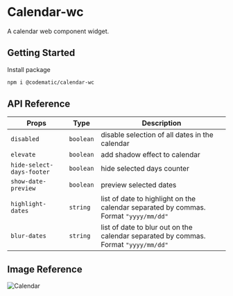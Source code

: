 
# Calendar-wc

A calendar web component widget.


## Getting Started

Install package

```bash
npm i @codematic/calendar-wc
```

## API Reference

| Props             | Type       | Description                                                        |
| ------------------| -----------| -------------------------------------------------------------------|
| `disabled`        | `boolean`  | disable selection of all dates in the calendar                                      |
| `elevate`         | `boolean`  | add shadow effect to calendar                                      |
| `hide-select-days-footer`     | `boolean`  | hide selected days counter                             |
| `show-date-preview`     | `boolean`  | preview selected dates                                       |
| `highlight-dates` | `string`   | list of date to highlight on the calendar separated by commas. Format `"yyyy/mm/dd"` |
| `blur-dates` | `string`   | list of date to blur out on the calendar separated by commas. Format `"yyyy/mm/dd"` |


## Image Reference

![Calendar](https://github.com/code-matic/Calendar-wc/assets/144052404/cfde6f7f-7762-4ac1-812d-1d3dd89037f2)

